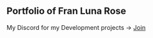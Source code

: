 ## Portfolio of Fran Luna Rose


My Discord for my Development projects -> [Join](https://discord.gg/RuFCDdaHyN)
